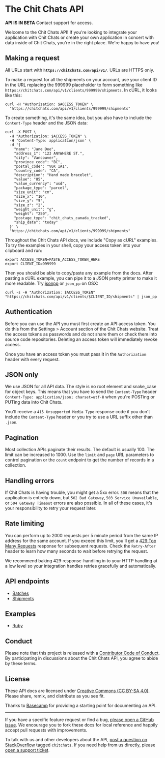 The Chit Chats API
==================

**API IS IN BETA** Contact support for access.

Welcome to the Chit Chats API! If you're looking to integrate your application with Chit Chats or create your own application in concert with data inside of Chit Chats, you're in the right place. We're happy to have you!


Making a request
----------------

All URLs start with **`https://chitchats.com/api/v1/`**. URLs are HTTPS only.

To make a request for all the shipments on your account, use your client ID in the URL replacing the 999999 placeholder to form something like `https://chitchats.com/api/v1/clients/999999/shipments`. In cURL, it looks like this:

```shell
curl -H "Authorization: $ACCESS_TOKEN" \
  "https://chitchats.com/api/v1/clients/999999/shipments"
```

To create something, it's the same idea, but you also have to include the `Content-Type` header and the JSON data:

```shell
curl -X POST \
  -H "Authorization: $ACCESS_TOKEN" \
  -H 'Content-Type: application/json' \
  -d '{
    "name": "Jane Doe",
    "address_1": "123 ANYWHERE ST.",
    "city": "Vancouver",
    "province_code": "BC",
    "postal_code": "V6K 1A1",
    "country_code": "CA",
    "description": "Hand made bracelet",
    "value": "85",
    "value_currency": "usd",
    "package_type": "parcel",
    "size_unit": "cm",
    "size_x": "10",
    "size_y": "5",
    "size_z": "2",
    "weight_unit": "g",
    "weight": "250",
    "postage_type": "chit_chats_canada_tracked",
    "ship_date": "today"
  }' \
  "https://chitchats.com/api/v1/clients/999999/shipments"
```

Throughout the Chit Chats API docs, we include "Copy as cURL" examples. To try the examples in your shell, copy your access token into your clipboard and run:

```shell
export ACCESS_TOKEN=PASTE_ACCESS_TOKEN_HERE
export CLIENT_ID=999999
```

Then you should be able to copy/paste any example from the docs. After pasting a cURL example, you can pipe it to a JSON pretty printer to make it more readable. Try [jsonpp](https://jmhodges.github.io/jsonpp/) or `json_pp` on OSX:

```shell
curl -s -H "Authorization: $ACCESS_TOKEN" "https://chitchats.com/api/v1/clients/$CLIENT_ID/shipments" | json_pp
```

Authentication
--------------

Before you can use the API you must first create an API access token. You do this from the Settings > Account section of the Chit Chats website. Treat the access tokens as passwords and do not share them or check them into source code repositories. Deleting an access token will immediately revoke access.

Once you have an access token you must pass it in the `Authorization` header with every request.


JSON only
---------

We use JSON for all API data. The style is no root element and snake\_case for object keys. This means that you have to send the `Content-Type` header `Content-Type: application/json; charset=utf-8` when you're POSTing or PUTing data into Chit Chats.

You'll receive a `415 Unsupported Media Type` response code if you don't include the `Content-Type` header or you try to use a URL suffix other than `.json`.


Pagination
----------

Most collection APIs paginate their results. The default is usually 100. The limit can be increased to 1000. Use the `limit` and `page` URL parameters to control pagination or the `count` endpoint to get the number of records in a collection.


Handling errors
---------------

If Chit Chats is having trouble, you might get a 5xx error. `500` means that the application is entirely down, but `502 Bad Gateway`, `503 Service Unavailable`, or `504 Gateway Timeout` errors are also possible. In all of these cases, it's your responsibility to retry your request later.


Rate limiting
-------------

You can perform up to 2000 requests per 5 minute period from the same IP address for the same account. If you exceed this limit, you'll get a [429 Too Many Requests](http://tools.ietf.org/html/draft-nottingham-http-new-status-02#section-4) response for subsequent requests. Check the `Retry-After` header to learn how many seconds to wait before retrying the request.

We recommend baking 429 response-handling in to your HTTP handling at a low level so your integration handles retries gracefully and automatically.

API endpoints
-------------
- [Batches](https://github.com/chitchats/chitchats-api-doc/blob/master/sections/batches.md)
- [Shipments](https://github.com/chitchats/chitchats-api-doc/blob/master/sections/shipments.md)

Examples
--------

- [Ruby](https://github.com/chitchats/chitchats-api-ruby-example)

Conduct
-------

Please note that this project is released with a [Contributor Code of Conduct](https://github.com/chitchats/chitchats-api-doc/blob/master/CONDUCT.md). By participating in discussions about the Chit Chats API, you agree to abide by these terms.


License
-------

These API docs are licensed under [Creative Commons (CC BY-SA 4.0)](http://creativecommons.org/licenses/by-sa/4.0/). Please share, remix, and distribute as you see fit.

Thanks to [Basecamp](https://github.com/basecamp/bc3-api) for providing a starting point for documenting an API.

---

If you have a specific feature request or find a bug, [please open a GitHub issue](https://github.com/chitchats/chitchats-api-doc/issues/new). We encourage you to fork these docs for local reference and happily accept pull requests with improvements.

To talk with us and other developers about the API, [post a question on StackOverflow](http://stackoverflow.com/questions/ask) tagged `chitchats`. If you need help from us directly, please [open a support ticket](https://support.chitchats.com).
